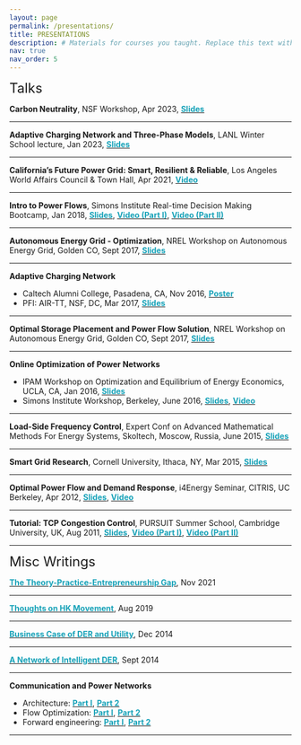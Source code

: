 ```yaml
---
layout: page
permalink: /presentations/
title: PRESENTATIONS
description: # Materials for courses you taught. Replace this text with your description.
nav: true
nav_order: 5
---
```


<div style="margin-bottom: 12px;"><font size='5.5'>Talks</font></div>

<b>Carbon Neutrality</b>, NSF Workshop, Apr 2023, <a href='..\assets\pdf\presentation\Low-202304-CarbonNeutrality-NSFwkp.pdf' target="_blank"><b><font color='#17a2b8'>Slides</font></b></a>
<hr/>

<b>Adaptive Charging Network and Three-Phase Models</b>, LANL Winter School lecture, Jan 2023, <a href='..\assets\pdf\presentation\Low-202301-ACN-long+3PhaseModels.pdf' target="_blank"><b><font color='#17a2b8'>Slides</font></b></a>
<hr/>

<b>California’s Future Power Grid: Smart, Resilient & Reliable</b>, Los Angeles World Affairs Council & Town Hall, Apr 2021, <a href='https://www.youtube.com/watch?v=4MlCMH-25F8'><b><font color='#17a2b8'>Video</font></b></a>
<hr/>

<b>Intro to Power Flows</b>, Simons Institute Real-time Decision Making Bootcamp, Jan 2018, <a href='..\assets\pdf\presentation\Low-201801-SimonsBootcamp.pdf' target="_blank"><b><font color='#17a2b8'>Slides</font></b></a>, <a href='https://simons.berkeley.edu/talks/flow-power-part-i-basic-concepts-models'><b><font color='#17a2b8'>Video (Part I)</font></b></a>, <a href='https://simons.berkeley.edu/talks/flow-power-part-ii-power-flow-solutions-optimization'><b><font color='#17a2b8'>Video (Part II)</font></b></a>
<hr/>

<b>Autonomous Energy Grid - Optimization</b>, NREL Workshop on Autonomous Energy Grid, Golden CO, Sept 2017, <a href='..\assets\pdf\presentation\Low-201709-AEGopt-NREL.pdf' target="_blank"><b><font color='#17a2b8'>Slides</font></b></a>
<hr/>

<b>Adaptive Charging Network</b>
- Caltech Alumni College, Pasadena, CA, Nov 2016, <a href='..\assets\pdf\presentation\ACN-201611.pdf' target="_blank"><b><font color='#17a2b8'>Poster</font></b></a>
- PFI: AIR-TT, NSF, DC, Mar 2017, <a href='..\assets\pdf\presentation\Low-201703-AIR.pdf' target="_blank"><b><font color='#17a2b8'>Slides</font></b></a>
<hr/>

<b>Optimal Storage Placement and Power Flow Solution</b>, NREL Workshop on Autonomous Energy Grid, Golden CO, Sept 2017, <a href='..\assets\pdf\presentation\Low-201611-OptimalStorage+PFsol.pdf' target="_blank"><b><font color='#17a2b8'>Slides</font></b></a>
<hr/>

<b>Online Optimization of Power Networks</b>
- IPAM Workshop on Optimization and Equilibrium of Energy Economics, UCLA, CA, Jan 2016, <a href='..\assets\pdf\presentation\Low-201601-OnlineAlg.pdf' target="_blank"><b><font color='#17a2b8'>Slides</font></b></a>
- Simons Institute Workshop, Berkeley, June 2016, <a href='..\assets\pdf\presentation\Low-201606-OnlineAlg-SimonsBerkeley-short.pdf' target="_blank"><b><font color='#17a2b8'>Slides</font></b></a>, <a href='https://www.youtube.com/watch?v=cs88FQtYQXg'><b><font color='#17a2b8'>Video</font></b></a>
<hr/>

<b>Load-Side Frequency Control</b>, Expert Conf on Advanced Mathematical Methods For Energy Systems, Skoltech, Moscow, Russia, June 2015, <a href='..\assets\pdf\presentation\Low-201506-OLC3-Skoltech.pdf' target="_blank"><b><font color='#17a2b8'>Slides</font></b></a>
<hr/>

<b>Smart Grid Research</b>, Cornell University, Ithaca, NY, Mar 2015, <a href='..\assets\pdf\presentation\Low-201503-Cornell-Ithaca.pdf' target="_blank"><b><font color='#17a2b8'>Slides</font></b></a>
<hr/>

<b>Optimal Power Flow and Demand Response</b>, i4Energy Seminar, CITRIS, UC Berkeley, Apr 2012, <a href='..\assets\pdf\presentation\Low-201203-DR+OPF.pdf' target="_blank"><b><font color='#17a2b8'>Slides</font></b></a>, <a href='https://www.youtube.com/watch?v=WMDeIAXHAAw'><b><font color='#17a2b8'>Video</font></b></a>
<hr/>

<b>Tutorial: TCP Congestion Control</b>, PURSUIT Summer School, Cambridge University, UK, Aug 2011, <a href='..\assets\pdf\presentation\Low-201108-TCP-Cambridge.pdf' target="_blank"><b><font color='#17a2b8'>Slides</font></b></a>, <a href='https://vimeo.com/39752673'><b><font color='#17a2b8'>Video (Part I)</font></b></a>, <a href='https://vimeo.com/39758488'><b><font color='#17a2b8'>Video (Part II)</font></b></a>
<hr/>


<div style="margin-bottom: 12px;"><font size='5.5'>Misc Writings</font></div>

<a href='..\assets\pdf\presentation\Low-202112-TheoryPracticeEntrepreneurshipGap-PresidentsMessage-CSM.pdf' target="_blank"><b><font color='#17a2b8'>The Theory-Practice-Entrepreneurship Gap</font></b></a>, Nov 2021
<hr/>

<a href='..\assets\pdf\presentation\ThoughtsOnHKMovement-20190824-Low.pdf' target="_blank"><b><font color='#17a2b8'>Thoughts on HK Movement</font></b></a>, Aug 2019
<hr/>

<a href='https://rigorandrelevance.wordpress.com/2014/12/02/business-case-for-der-and-utility/'><b><font color='#17a2b8'>Business Case of DER and Utility</font></b></a>, Dec 2014
<hr/>

<a href='https://rigorandrelevance.wordpress.com/2014/09/18/a-network-of-intelligent-der/'><b><font color='#17a2b8'>A Network of Intelligent DER</font></b></a>, Sept 2014
<hr/>

<b>Communication and Power Networks</b>
- Architecture: <a href='https://rigorandrelevance.wordpress.com/2013/11/26/power-network-and-internet-i-architecture/'><b><font color='#17a2b8'>Part I</font></b></a>, <a href='https://rigorandrelevance.wordpress.com/2013/12/02/communication-and-power-networks-architecture-part-ii/'><b><font color='#17a2b8'>Part 2</font></b></a>
- Flow Optimization: <a href='https://rigorandrelevance.wordpress.com/2014/05/05/communication-and-power-networks-flow-optimization-part-i/'><b><font color='#17a2b8'>Part I</font></b></a>, <a href='https://rigorandrelevance.wordpress.com/2014/05/19/communication-and-power-networks-flow-optimization-part-ii/'><b><font color='#17a2b8'>Part 2</font></b></a>
- Forward engineering: <a href='https://rigorandrelevance.wordpress.com/2014/07/08/communication-and-power-networks-reverse-and-forward-engineering-part-i/'><b><font color='#17a2b8'>Part I</font></b></a>, <a href='https://rigorandrelevance.wordpress.com/2014/07/15/communication-and-power-networks-reverse-and-forward-engineering-part-ii/'><b><font color='#17a2b8'>Part 2</font></b></a>
<hr/>
